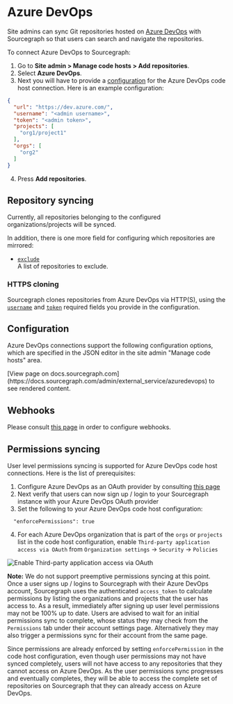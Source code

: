 # Azure DevOps

Site admins can sync Git repositories hosted on [Azure DevOps](https://dev.azure.com) with Sourcegraph so that users can search and navigate the repositories.

To connect Azure DevOps to Sourcegraph:

1. Go to **Site admin > Manage code hosts > Add repositories**.
2. Select **Azure DevOps**.
3. Next you will have to provide a [configuration](#configuration) for the Azure DevOps code host connection. Here is an example configuration:

```json
{
  "url": "https://dev.azure.com/",
  "username": "<admin username>",
  "token": "<admin token>",
  "projects": [
    "org1/project1"
  ],
  "orgs": [
    "org2"
  ]
}
```

4. Press **Add repositories**.

## Repository syncing

Currently, all repositories belonging to the configured organizations/projects will be synced.

In addition, there is one more field for configuring which repositories are mirrored:

- [`exclude`](azuredevops.md#configuration)<br>A list of repositories to exclude.

### HTTPS cloning

Sourcegraph clones repositories from Azure DevOps via HTTP(S), using the [`username`](azuredevops.md#configuration) and [`token`](azuredevops.md#configuration) required fields you provide in the configuration.

## Configuration

Azure DevOps connections support the following configuration options, which are specified in the JSON editor in the site admin "Manage code hosts" area.

<div markdown-func=jsonschemadoc jsonschemadoc:path="admin/external_service/azuredevops.schema.json">[View page on docs.sourcegraph.com](https://docs.sourcegraph.com/admin/external_service/azuredevops) to see rendered content.</div>

## Webhooks

Please consult [this page](../config/webhooks.md) in order to configure webhooks.

## Permissions syncing

User level permissions syncing is supported for Azure DevOps code host connections. Here is the list of prerequisites:

1. Configure Azure DevOps as an OAuth provider by consulting [this page](../config/authorization_and_authentication.md#azure-devops-services)
2. Next verify that users can now sign up / login to your Sourcegraph instance with your Azure DevOps OAuth provider
3. Set the following to your Azure DevOps code host configuration:

```
  "enforcePermissions": true
```

4. For each Azure DevOps organization that is part of the `orgs` or `projects` list in the code host configuration, enable `Third-party application access via OAuth` from `Organization settings` -> `Security` -> `Policies`

![Enable Third-party application access via OAuth](https://storage.googleapis.com/sourcegraph-assets/docs/images/admin/config/azure-devops-organization-enable-oauth-access.png)

**Note:** We do not support preemptive permissions syncing at this point. Once a user signs up / logins to Sourcegraph with their Azure DevOps account, Sourcegraph uses the authenticated `access_token` to calculate permissions by listing the organizations and projects that the user has access to. As a result, immediately after signing up user level permissions may not be 100% up to date. Users are advised to wait for an initial permissions sync to complete, whose status they may check from the `Permissions` tab under their account settings page. Alternatively they may also trigger a permissions sync for their account from the same page.

Since permissions are already enforced by setting `enforcePermission` in the code host configuration, even though user permissions may not have synced completely, users will not have access to any repositories that they cannot access on Azure DevOps. As the user permissions sync progresses and eventually completes, they will be able to access the complete set of repositories on Sourcegraph that they can already access on Azure DevOps.
